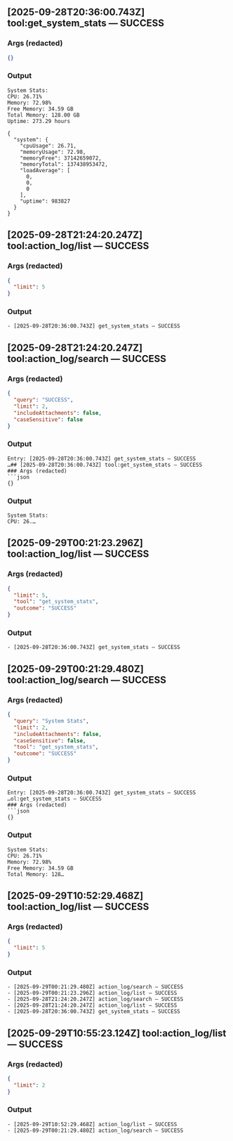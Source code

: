 

## [2025-09-28T20:36:00.743Z] tool:get_system_stats — SUCCESS
### Args (redacted)
```json
{}
```
### Output
```
System Stats:
CPU: 26.71%
Memory: 72.98%
Free Memory: 34.59 GB
Total Memory: 128.00 GB
Uptime: 273.29 hours

{
  "system": {
    "cpuUsage": 26.71,
    "memoryUsage": 72.98,
    "memoryFree": 37142659072,
    "memoryTotal": 137438953472,
    "loadAverage": [
      0,
      0,
      0
    ],
    "uptime": 983827
  }
}
```


## [2025-09-28T21:24:20.247Z] tool:action_log/list — SUCCESS
### Args (redacted)
```json
{
  "limit": 5
}
```
### Output
```
- [2025-09-28T20:36:00.743Z] get_system_stats — SUCCESS
```


## [2025-09-28T21:24:20.247Z] tool:action_log/search — SUCCESS
### Args (redacted)
```json
{
  "query": "SUCCESS",
  "limit": 2,
  "includeAttachments": false,
  "caseSensitive": false
}
```
### Output
```
Entry: [2025-09-28T20:36:00.743Z] get_system_stats — SUCCESS
…## [2025-09-28T20:36:00.743Z] tool:get_system_stats — SUCCESS
### Args (redacted)
```json
{}
```
### Output
```
System Stats:
CPU: 26.…
```


## [2025-09-29T00:21:23.296Z] tool:action_log/list — SUCCESS
### Args (redacted)
```json
{
  "limit": 5,
  "tool": "get_system_stats",
  "outcome": "SUCCESS"
}
```
### Output
```
- [2025-09-28T20:36:00.743Z] get_system_stats — SUCCESS
```


## [2025-09-29T00:21:29.480Z] tool:action_log/search — SUCCESS
### Args (redacted)
```json
{
  "query": "System Stats",
  "limit": 2,
  "includeAttachments": false,
  "caseSensitive": false,
  "tool": "get_system_stats",
  "outcome": "SUCCESS"
}
```
### Output
```
Entry: [2025-09-28T20:36:00.743Z] get_system_stats — SUCCESS
…ol:get_system_stats — SUCCESS
### Args (redacted)
```json
{}
```
### Output
```
System Stats:
CPU: 26.71%
Memory: 72.98%
Free Memory: 34.59 GB
Total Memory: 128…
```


## [2025-09-29T10:52:29.468Z] tool:action_log/list — SUCCESS
### Args (redacted)
```json
{
  "limit": 5
}
```
### Output
```
- [2025-09-29T00:21:29.480Z] action_log/search — SUCCESS
- [2025-09-29T00:21:23.296Z] action_log/list — SUCCESS
- [2025-09-28T21:24:20.247Z] action_log/search — SUCCESS
- [2025-09-28T21:24:20.247Z] action_log/list — SUCCESS
- [2025-09-28T20:36:00.743Z] get_system_stats — SUCCESS
```


## [2025-09-29T10:55:23.124Z] tool:action_log/list — SUCCESS
### Args (redacted)
```json
{
  "limit": 2
}
```
### Output
```
- [2025-09-29T10:52:29.468Z] action_log/list — SUCCESS
- [2025-09-29T00:21:29.480Z] action_log/search — SUCCESS
```
